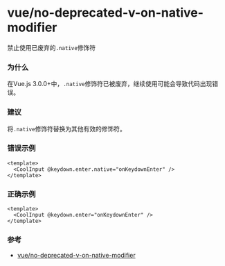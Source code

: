 # vue/no-deprecated-v-on-native-modifier

禁止使用已废弃的`.native`修饰符

### 为什么

在Vue.js 3.0.0+中，`.native`修饰符已被废弃，继续使用可能会导致代码出现错误。

### 建议

将`.native`修饰符替换为其他有效的修饰符。

### 错误示例

```vue
<template>
  <CoolInput @keydown.enter.native="onKeydownEnter" />
</template>
```

### 正确示例

```vue
<template>
  <CoolInput @keydown.enter="onKeydownEnter" />
</template>
```

### 参考

- [vue/no-deprecated-v-on-native-modifier](https://eslint.vuejs.org/rules/no-deprecated-v-on-native-modifier.html)
